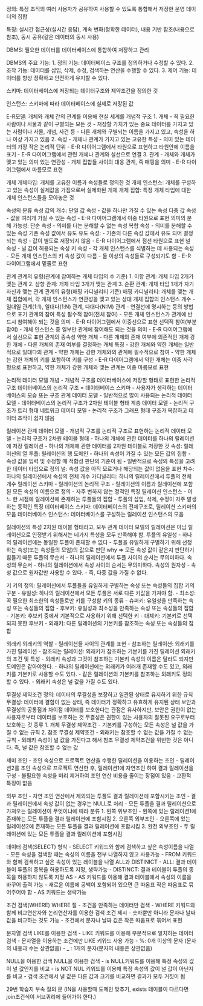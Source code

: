 
정의: 특정 조직의 여러 사용자가 공유하여 사용할 수 있도록 통합해서 저장한 운영 데이터의 집합

특징: 실시간 접근성(실시간 응답), 계속 변화(정확한 데이터), 내용 기반 참조(내용으로 참조), 동시 공유(같은 데이터의 동시 사용)

DBMS: 필요한 데이터를 데이터베이스에 통합하여 저장하고 관리

DBMS의 주요 기능: 
	1. 정의 기능: 데이터베이스 구조를 정의하거나 수정할 수 있다.
	2. 조작 기능: 데이터를 삽입, 삭제, 수정, 검색하는 연산을 수행할 수 있다.
	3. 제어 기능: 데이터를  항상 정확하고 안전하게 유지할 수 있다.

스키마: 데이터베이스에 저장되는 데이터구조와 제약조건을 정의한 것

인스턴스: 스키마에 따라 데이터베이스에 실제로 저장된 값

E-R모델: 개체와 개체 간의 관계를 이용해 현실 세계를 개념적 구조
	1. 개체
		- 꼭 필요한 사람이나 사물과 같이 구별되는 모든 것
		- 저장할 가치가 있는 중요 데이터를 가지고 있는 사람이나 사물, 개념, 사건 등
		- 다른 개체와 구별되는 이름을 가지고 있고, 속성을 하나 이상 가지고 있음
	2. 속성
		- 개체나 관계가 가지고 있는 고유한 특성
		- 의미 있는 데이터의 가장 작은 논리적 단위
		- E-R 다이어그램에서 타원으로 표현하고 타원안에 이름을 표기
		- E-R 다이어그램에서 관련 개체나 관계와 실선으로 연결
	3. 관계
		- 개체와 개체가 맺고 있는 의미 있는 연관성
		- 개체 집합들 사이의 대응 관계, 즉 매핑을 의미
		- E-R 다이어그램에서 마름모로 표현

개체
	개체타입: 개체를 고유한 이름과 속성들로 정의한 것
	개체 인스턴스: 개체를 구성하고 있는 속성이 실제값을 가짐으로써 실제화된 개체
	개체 집합: 특정 개체 타입에 대한 개체 인스턴스들을 모아놓은 것

속성의 분류
	속성 값의 개수:
		단일 값 속성
			- 값을 하나만 가질 수 있는 속성
		다중 값 속성
			- 값을 여러개 가질 수 있는 속성
			- E-R 다이어그램에서 이중 타원으로 표현
	의미의 분해 가능성:
		단순 속성
			- 의미를 더는 분해할 수 없는 속성
		복합 속성
			- 의미를 분해할 수 있는 속성
	기존 속성 값에서 유도
		유도 속성:
			- 기존의 다른 속성 값에서 유도 되어 결정되는 속성
			- 값이 별도로 저장되지 않음
			- E-R 다이어그램에서 점선 타원으로 표현
	널 속성
		- 널 값이 허용되는 속성
	키 속성
		- 각 개체 인스턴스를 식별하는 데 사용되는 속성
		- 모든 개체 인스턴스의 키 속성 값이 다름
		- 둘 이상의 속성들로 구성되기도 함
		- E-R 다이어그램에서 밑줄로 표현

관계
	관계의 유형(관계에 참여하는 개체 타입의 수 기준)
		1. 이항 관계: 개체 타입 2개가 맺는 관계
		2. 삼항 관계: 개체 타입 3개가 맺는 관계
		3. 순환 관계: 개체 타입 1개가 자기 자신과 맺는 관계
	관계의 유형(매핑 카디널리티 기준)
		매핑 카디널리티: 개체를 맺는 개체 집합에서, 각 개체 인스턴스가 연관성을 맺고 있는 상대 개체 집합의 인스턴스 개수
		- 일대일 관계(1:1), 일대다(1:N) 관계, 다대다(N:M) 관계
		- 연결선에 명시하는 등의 방법으로 표기
	관계의 참여 특성
		필수적 참여(전체 참여)
			- 모든 개체 인스턴스가 관계에 반드시 참여해야 되는 것을 의미
			- E-R 다이어그램에서 이중선으로 표현
		선택적 참여(부분 참여)
			- 개체 인스턴스 중 일부만 관계에 참여해도 되는 것을 의미
			- E-R 다이어그램에서 실선으로 표현
	관계의 종속성
		약한 개체
			- 다른 개체의 존재 여부에 의존적인 개체
		강한 개체
			- 다른 개체의 존재 여부를 결정하는 개체
		특징
			- 강한 개체와 약한 개체는 일반적으로 일대다의 관계
			- 약한 개체는 강한 개체와의 관계에 필수적으로 참여
			- 약한 개체는 강한 개체의 키를 포함하여 키를 구성
			- E-R 다이어그램에서 약한 개체는 이중 사각형으로 표현하고, 약한 개체가 강한 개체와 맺는 관계는 이중 마름모로 표현

논리적 데이터 모델
	개념
		- 개념적 구조를 데이터베이스에 저장할 형태로 표현한 논리적 구조
		  데이터베이스의 논리적 구조 = 데이터베이스 스키마
		- 사용자가 생각하는 데이터베이스의 모습 또는 구조
	관계 데이터 모델
		- 일반적으로 많이 사용되는 논리적 데이터 모델
		- 데이터베이스의 논리적 구조가 2차원 테이블 형태
	계층 데이터 모델
		- 논리적 구조가 트리 형태
	네트워크 데이터 모델
		- 논리적 구조가 그래프 형태
	구조가 복잡하고 데이터 조작이 쉽지 않음

릴레이션
	관계 데이터 모델
		- 개념적 구조를 논리적 구조로 표현하는 논리적 데이터 모델
		- 논리적 구조가 2차원 테이블 형태
		- 하나의 개체에 관한 데이터를 하나의 릴레이션에 저장
	릴레이션
		- 하나의 개체에 관한 데이터를 2차원 테이블로 저장한 것
	속성: 릴레이션의 열
	투플: 릴레이션의 행
	도메인
		- 하나의 속성이 가질 수 있는 모든 값의 집합
		- 속성 값을 입력 및 수정할 때 적합성 판단의 기준이 됨
		- 일반적으로 속성의 특성을 고려한 데이터 타입으로 정의
	널: 속성 값을 아직 모르거나 해당되는 값이 없음을 표현
	차수: 하나의 릴레이션에서 속성의 전체 개수
	카디널리티: 하나의 릴레이션에서 투플의 전체 개수
	릴레이션 스키마
		- 릴레이션의 논리적 구조
		- 릴레이션의 이름과 릴레이션에 포함된 모든 속성의 이름으로 정의
		- 자주 변하지 않는 정적인 특징
	릴레이션 인스턴스
		- 어느 한 시점에 릴레이션에 존재하는 투플들의 집합
		- 투플의 삽입, 삭제, 수정이 자주 발생하는 동적인 특징
	데이터베이스 스키마: 데이터베이스의 전체구조로, 릴레이션 스키마의 모음
	데이터베이스 인스턴스: 데이터베이스를 구성하는 릴레이션 인스턴스의 모음

릴레이션의 특성 
	2차원 테이블 형태라고, 모두 관계 데이터 모델의 릴레이션은 아님
	릴레이션으로 인정받기 위해서는 네가지 특성을 모두 만족해야 함.
	투플의 유일성
		- 하나의 릴레이션에는 동일한 투플이 존재할 수 없다
		- 투플을 유일하게 구별하기 위해 선정하는 속성(또는 속성들의 모임)의 값으로 판단
		  why => 모든 속성 값이 같은지 판단하기 힘들기 때문
	투플의 무순서
		- 하나의 릴레이션에서 투플 사이의 순서는 무의미하다.
	속성의 무순서
		- 하나의 릴레이션에서 속성 사이의 순서는 무의미하다.
	속성의 원자성
		- 속성 값으로 원자값만 사용할 수 있다.
		- 즉, 다중 값을 가질 수 없다.

키
	키의 정의: 릴레이션에서 투플들을 유일하게 구별하는 속성 또는 속성들의 집합
	키의 구분
		- 유일성: 하나의 릴레이션에서 모든 투플은 서로 다른 키값을 가져야 함.
		- 최소성: 꼭 필요한 최소한의 속성들로만 키를 구성함
	키의 종류
		- 슈퍼키: 유일성을 만족하는 속성 또는 속성들의 집합
		- 후보키: 유일성과 최소성을 만족하는 속성 또는 속성들의 집합
		- 기본키: 후보키 중에서 기본적으로 사용하기 위해 선택한 키
		- 대체키: 기본키로 선택되지 못한 후보키
		- 외래키: 다른 릴레이션의 기본키를 참조하는 속성 또는 속성들의 집합

외래키
	외래키의 역할
		- 릴레이션들 사이의 관계를 표현
		- 참조하는 릴레이션: 외래키를 가진 릴레이션
		- 참조되는 릴레이션: 외래키가 참조하는 기본키를 가진 릴레이션
	외래키의 조건 및 특성
		- 외래키 속성과 그것이 참조하는 기본키 속성의 이름은 달라도 되지만 도메인은 같아야한다.
		- 하나의 릴레이션에는 외래키가 여러개 존재할 수도 있고, 외래키를 기본키로 사용할 수도 있다.
		- 같은 릴레이션의 기본키를 참조하는 외래키도 정의할 수 있다.
		- 외래키 속성은 널 값을 가질 수도 있다.

무결성 제약조건
	정의: 데이터의 무결성을 보장하고 일관된 상태로 유지하기 위한 규칙
	무결성: 데이터에 결함이 없는 상태, 즉 데이터가 정확하고 유효하게 유지된 상태
	보안과 무결성의 공통점과 차이점
		데이터를 보호한다는 관점은 유사하지만,
		보안은 권한이 없는 사용자로부터 데이터를 보호하는 것
		무결성은 권한이 있는 사용자의 잘못된 요구로부터 보호하는 것
	종류
		1. 개체 무결성 제약조건
			- 기본키를 구성하는 모든 속성은 널 값을 가질 수 없는 규칙
		2. 참조 무결성 제약조건
			- 외래키는 참조할 수 없는 값을 가질 수 없는 규칙
			- 외래키 속성이 널 값을 가진다고 해서 참조 무결성 제약조건을 위반한 것은 아니다.
				 즉, 널 값은 참조할 수 없는 값

세미 조인
	- 조인 속성으로 프로젝트 연산을 수행한 릴레이션을 이용하는 조인
	- 릴레이션2를 조인 속성으로 프로젝트 연산한 후, 릴레이션1에 자연조인 하여 결과 릴레이션을 구성
	- 불필요한 속성을 미리 제거하여 조인 연산 비용을 줄이는 장점이 있음
	- 교환적 특징이 없음

외부 조인
	- 자연 조인 연산에서 제외되는 투플도 결과 릴레이션에 포함시키는 조인
	- 결과 릴레이션에서 속성 값이 없는 경우는 NULL로 처리
	- 모든 투플을 결과 릴레이션으로 가져오는 릴레이션이 무엇이냐에 따라 분류
	1. 왼쪽 위부조인
		- 왼쪽에 있는 릴레이션1에 존재하는 모든 투플을 결과 릴레이션에 포함시킴
	2. 오른쪽 외부조인
		- 오른쪽에 있는 릴레이션2에 존재하는 모든 투플을 결과 릴레이션에 포함시킴
	3. 완전 외부조인
		- 두 릴레이션에 있는 모든 투플을 결과 릴레이션에 포함시킴

데이터 검색(SELECT)
	형식
		- SELECT 키워드와 함께 검색하고 싶은 속성이름을 나열
		- 모든 속성을 검색할 때는 속성의 이름을 전부 나열하지 않고 사용가능
		- FROM 키워드와 함께 검색하고 싶은 속성이 있는 레이블을 나열
	ALL과 DISTINICT
		- ALL: 결과 테이블이 투플의 중복을 허용하도록 지정, 생략가능
		- DISTINCT: 결과 테이블이 투플의 종목을 허용하지 않도록 지정
	AS
		- AS 키워드를 이용해 결과 테이블에서 속성의 이름을 바꾸어 출력 가능
		- 새로운 이름에 공백이 포함되어 있으면 큰 따옴표 작은 따옴표로 묶어주어야 함
		- AS 키워드는 생략가능

조건 검색(WHERE)
	WHERE 절
		- 조건을 만족하는 데이터만 검색
		- WHERE 키워드와 함께 비교연산자와 논리연산자를 이용한 검색 조건 제시
		- 숫자뿐만 아니라 문자나 날짜 값을 비교하는 것도 가능
		- 조건에서 문자나 날짜 값은 작은 따옴표로 묶어서 표현

문자열 검색
	LIKE를 이용한 검색
		- LIKE 키워드를 이용해 부분적으로 일치하는 데이터 검색
		- 문자열을 이용하는 조건에만 LIKE 키워드 사용 가능
		- %: 0개 이상의 문자 (문자의 내용과 수는 상관없음)
		- _ : 1개의 문자(문자의 내용은 상관없음)

NULL을 이용한 검색
	NULL을 이용한 검색
		- is NULL키워드를 이용해 특정 속성의 값이 널 값인지를 비교
		- is NOT NUL 키워드를 이용해 특정 속성의 값이 널 값이 아닌지를 비교
		- 검색 조건에서 널 값은 다른 값과 크기를 비교하면 결과가 모두 거짓이 됨




29번 학습지 부속 질의 문 (IN을 사용할때 도메인 맞추기, exists 테이블이 다르다면 join조건식이 서브쿼리에 들어가야 한다.)